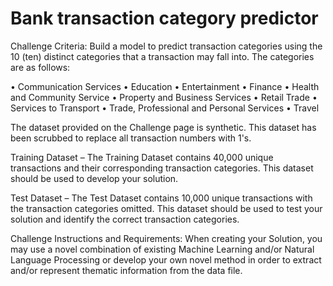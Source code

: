 # Bank transaction category predictor

Challenge Criteria: Build a model to predict transaction categories using the 10 (ten) distinct categories that a transaction may fall into. The categories are as follows:

• Communication Services 
• Education 
• Entertainment
• Finance 
• Health and Community Service 
• Property and Business Services 
• Retail Trade 
• Services to Transport 
• Trade, Professional and Personal Services
• Travel 

The dataset provided on the Challenge page is synthetic. This dataset has been scrubbed to replace all transaction numbers with 1's.

Training Dataset – The Training Dataset contains 40,000 unique transactions and their corresponding transaction categories. This dataset should be used to develop your solution.

Test Dataset – The Test Dataset contains 10,000 unique transactions with the transaction categories omitted. This dataset should be used to test your solution and identify the correct transaction categories.

Challenge Instructions and Requirements: When creating your Solution, you may use a novel combination of existing Machine Learning and/or Natural Language Processing or develop your own novel method in order to extract and/or represent thematic information from the data file. 
